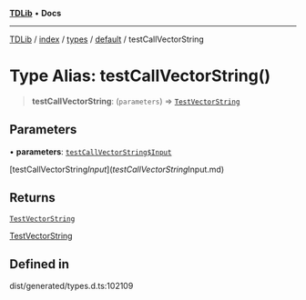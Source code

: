 [**TDLib**](../../../../../../README.md) • **Docs**

***

[TDLib](../../../../../../modules.md) / [index](../../../../../README.md) / [types](../../../README.md) / [default](../README.md) / testCallVectorString

# Type Alias: testCallVectorString()

> **testCallVectorString**: (`parameters`) => [`TestVectorString`](TestVectorString.md)

## Parameters

• **parameters**: [`testCallVectorString$Input`](testCallVectorString$Input.md)

[testCallVectorString$Input](testCallVectorString$Input.md)

## Returns

[`TestVectorString`](TestVectorString.md)

[TestVectorString](TestVectorString.md)

## Defined in

dist/generated/types.d.ts:102109
